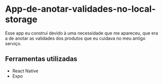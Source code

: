 # App-de-anotar-validades-no-local-storage

Esse app eu construí devido à uma necessidade que me apareceu, que era a de anotar as validades dos produtos que eu cuidava no meu antigo serviço.


## Ferramentas utilizadas
- React Native
- Expo
